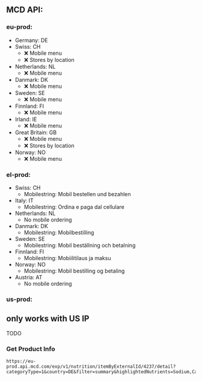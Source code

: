 ## MCD API:

### eu-prod:

- Germany: DE
- Swiss: CH
  - ❌ Mobile menu
  - ❌ Stores by location
- Netherlands: NL
  - ❌ Mobile menu
- Danmark: DK
  - ❌ Mobile menu
- Sweden: SE
  - ❌ Mobile menu
- Finnland: FI
  - ❌ Mobile menu
- Irland: IE
  - ❌ Mobile menu
- Great Britain: GB
  - ❌ Mobile menu
  - ❌ Stores by location
- Norway: NO
  - ❌ Mobile menu

### el-prod:

- Swiss: CH
  - Mobilestring: Mobil bestellen und bezahlen
- Italy: IT
  - Mobilestring: Ordina e paga dal cellulare
- Netherlands: NL
  - No mobile ordering
- Danmark: DK
  - Mobilestring: Mobilbestilling
- Sweden: SE
  - Mobilestring: Mobil beställning och betalning
- Finnland: FI
  - Mobilestring: Mobiilitilaus ja maksu
- Norway: NO
  - Mobilestring: Mobil bestilling og betaling
- Austria: AT
  - No mobile ordering

### us-prod:

## only works with US IP

TODO

### Get Product Info

```
https://eu-prod.api.mcd.com/exp/v1/nutrition/itemByExternalId/4237/detail?categoryType=1&country=DE&filter=summary&highlightedNutrients=Sodium,Carbohydrates,Calories,Protein,Total%20Fat&relationTypes=
```
